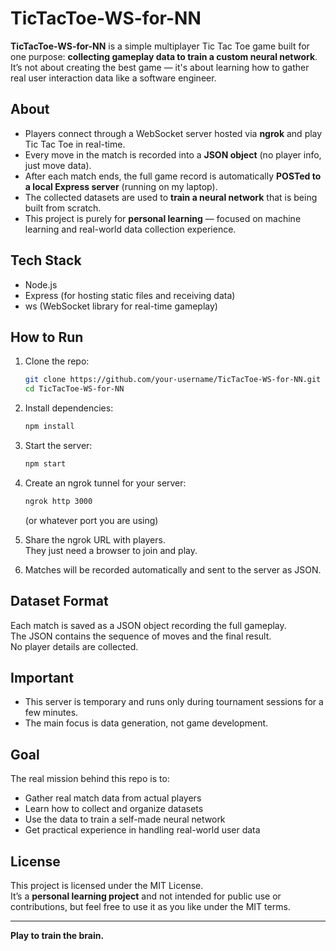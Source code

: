 # TicTacToe-WS-for-NN

**TicTacToe-WS-for-NN** is a simple multiplayer Tic Tac Toe game built for one purpose: **collecting gameplay data to train a custom neural network**.  
It’s not about creating the best game — it's about learning how to gather real user interaction data like a software engineer.

## About

- Players connect through a WebSocket server hosted via **ngrok** and play Tic Tac Toe in real-time.
- Every move in the match is recorded into a **JSON object** (no player info, just move data).
- After each match ends, the full game record is automatically **POSTed to a local Express server** (running on my laptop).
- The collected datasets are used to **train a neural network** that is being built from scratch.
- This project is purely for **personal learning** — focused on machine learning and real-world data collection experience.

## Tech Stack

- Node.js
- Express (for hosting static files and receiving data)
- ws (WebSocket library for real-time gameplay)

## How to Run

1. Clone the repo:
   ```bash
   git clone https://github.com/your-username/TicTacToe-WS-for-NN.git
   cd TicTacToe-WS-for-NN
   ```

2. Install dependencies:
   ```bash
   npm install
   ```

3. Start the server:
   ```bash
   npm start
   ```

4. Create an ngrok tunnel for your server:
   ```bash
   ngrok http 3000
   ```
   (or whatever port you are using)

5. Share the ngrok URL with players.  
   They just need a browser to join and play.

6. Matches will be recorded automatically and sent to the server as JSON.

## Dataset Format

Each match is saved as a JSON object recording the full gameplay.  
The JSON contains the sequence of moves and the final result.  
No player details are collected.

## Important

- This server is temporary and runs only during tournament sessions for a few minutes.
- The main focus is data generation, not game development.

## Goal

The real mission behind this repo is to:
- Gather real match data from actual players
- Learn how to collect and organize datasets
- Use the data to train a self-made neural network
- Get practical experience in handling real-world user data

## License

This project is licensed under the MIT License.  
It’s a **personal learning project** and not intended for public use or contributions, but feel free to use it as you like under the MIT terms.

---

**Play to train the brain.**
